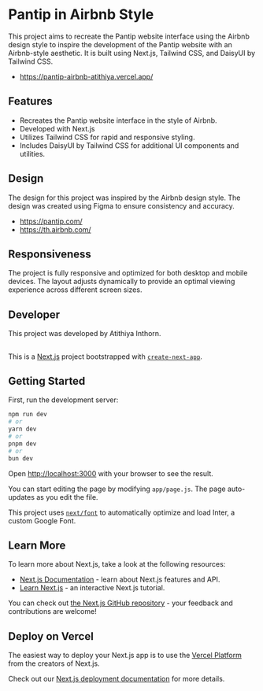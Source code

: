# Pantip in Airbnb Style

This project aims to recreate the Pantip website interface using the Airbnb design style to inspire the development of the Pantip website with an Airbnb-style aesthetic. It is built using Next.js, Tailwind CSS, and DaisyUI by Tailwind CSS.

- https://pantip-airbnb-atithiya.vercel.app/

## Features

- Recreates the Pantip website interface in the style of Airbnb.
- Developed with Next.js
- Utilizes Tailwind CSS for rapid and responsive styling.
- Includes DaisyUI by Tailwind CSS for additional UI components and utilities.

## Design

The design for this project was inspired by the Airbnb design style. The design was created using Figma to ensure consistency and accuracy.

- https://pantip.com/
- https://th.airbnb.com/

## Responsiveness

The project is fully responsive and optimized for both desktop and mobile devices. The layout adjusts dynamically to provide an optimal viewing experience across different screen sizes.

## Developer

This project was developed by Atithiya Inthorn.

##

This is a [Next.js](https://nextjs.org/) project bootstrapped with [`create-next-app`](https://github.com/vercel/next.js/tree/canary/packages/create-next-app).

## Getting Started

First, run the development server:

```bash
npm run dev
# or
yarn dev
# or
pnpm dev
# or
bun dev
```

Open [http://localhost:3000](http://localhost:3000) with your browser to see the result.

You can start editing the page by modifying `app/page.js`. The page auto-updates as you edit the file.

This project uses [`next/font`](https://nextjs.org/docs/basic-features/font-optimization) to automatically optimize and load Inter, a custom Google Font.

## Learn More

To learn more about Next.js, take a look at the following resources:

- [Next.js Documentation](https://nextjs.org/docs) - learn about Next.js features and API.
- [Learn Next.js](https://nextjs.org/learn) - an interactive Next.js tutorial.

You can check out [the Next.js GitHub repository](https://github.com/vercel/next.js/) - your feedback and contributions are welcome!

## Deploy on Vercel

The easiest way to deploy your Next.js app is to use the [Vercel Platform](https://vercel.com/new?utm_medium=default-template&filter=next.js&utm_source=create-next-app&utm_campaign=create-next-app-readme) from the creators of Next.js.

Check out our [Next.js deployment documentation](https://nextjs.org/docs/deployment) for more details.
